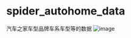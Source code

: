 # spider_autohome_data
汽车之家车型品牌车系车型等的数据
![image](https://github.com/szx8888/spider_autohome_data/assets/121471641/cabc04a8-88d8-4c9b-b5f8-698126e23cc3)
